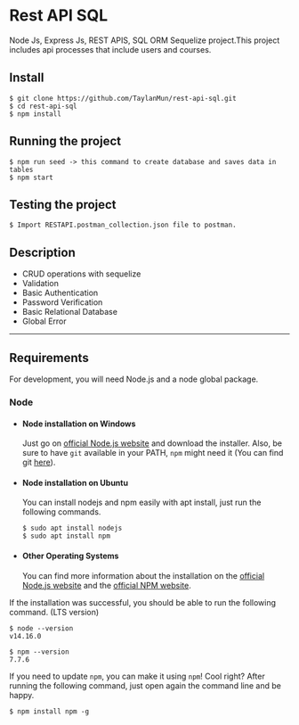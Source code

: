 # Rest API SQL

Node Js, Express Js, REST APIS, SQL ORM Sequelize project.This project includes api processes that include users and courses.

## Install
    $ git clone https://github.com/TaylanMun/rest-api-sql.git
    $ cd rest-api-sql
    $ npm install

## Running the project
    $ npm run seed -> this command to create database and saves data in tables
    $ npm start

## Testing the project
    $ Import RESTAPI.postman_collection.json file to postman.

## Description
- CRUD operations with sequelize
- Validation
- Basic Authentication
- Password Verification
- Basic Relational Database
- Global Error

---
## Requirements

For development, you will need Node.js and a node global package.

### Node
- #### Node installation on Windows

  Just go on [official Node.js website](https://nodejs.org/) and download the installer.
Also, be sure to have `git` available in your PATH, `npm` might need it (You can find git [here](https://git-scm.com/)).

- #### Node installation on Ubuntu

  You can install nodejs and npm easily with apt install, just run the following commands.

      $ sudo apt install nodejs
      $ sudo apt install npm

- #### Other Operating Systems
  You can find more information about the installation on the [official Node.js website](https://nodejs.org/) and the [official NPM website](https://npmjs.org/).

If the installation was successful, you should be able to run the following command. (LTS version)

    $ node --version
    v14.16.0

    $ npm --version
    7.7.6

If you need to update `npm`, you can make it using `npm`! Cool right? After running the following command, just open again the command line and be happy.

    $ npm install npm -g